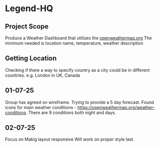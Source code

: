 # Legend-HQ
## Project Scope
Produce a Weather Dashboard that utilizes the [openweathermap.org](https://openweathermap.org/)
The minimum needed is location name, temperature, weather description


## Getting Location 
Checking if there a way to specify country as a city could be in different countries. e.g. London in UK, Canada

## 01-07-25
Group has agreed on wireframe. 
Trying to provide a 5 day forecast. 
Found icons for main weather conditions - https://openweathermap.org/weather-conditions. There are 9 conditions both night and days.

## 02-07-25
Focus on Makig layout responsive 
Will work on proper style last. 
